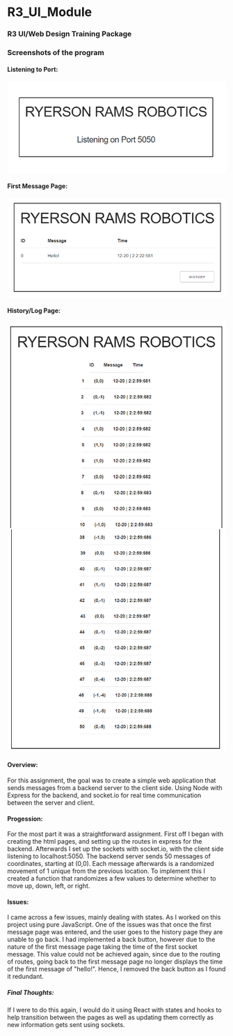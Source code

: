 # R3_UI_Module
### R3 UI/Web Design Training Package

### Screenshots of the program

#### Listening to Port:
![alt text](https://github.com/VincentP05/R3_UI_Module/blob/master/screenshots/screenshot1.png "Listening to Port")

#### First Message Page:
![alt text](https://github.com/VincentP05/R3_UI_Module/blob/master/screenshots/screenshot2.png "First Message Page")

#### History/Log Page:
![alt text](https://github.com/VincentP05/R3_UI_Module/blob/master/screenshots/screenshot3.png "First half")
![alt text](https://github.com/VincentP05/R3_UI_Module/blob/master/screenshots/screenshot4.png "Second half")

#### Overview:
For this assignment, the goal was to create a simple web application that sends messages from a backend server to the client side.
Using Node with Express for the backend, and socket.io for real time communication between the server and client. 

#### Progession:
For the most part it was a straightforward assignment. First off I began with creating the html pages, and setting up the routes in express for the backend.
Afterwards I set up the sockets with socket.io, with the client side listening to localhost:5050. The backend server sends 50 messages of coordinates, starting at (0,0). 
Each message afterwards is a randomized movement of 1 unique from the previous location. To implement this I created a function that randomizes a few values to determine
whether to move up, down, left, or right. 

#### Issues:
I came across a few issues, mainly dealing with states. As I worked on this project using pure JavaScript. One of the issues was that once the first message page was entered,
and the user goes to the history page they are unable to go back. I had implemented a back button, however due to the nature of the first message page taking the time of the
first socket message. This value could not be achieved again, since due to the routing of routes, going back to the first message page no longer displays the time of the first 
message of "hello!". Hence, I removed the back button as I found it redundant. 

##### Final Thoughts:
If I were to do this again, I would do it using React with states and hooks to help transition between the pages as well as updating them correctly as new information gets sent
using sockets. 
